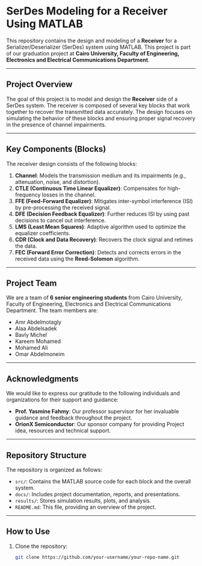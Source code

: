 # SerDes Modeling for a Receiver Using MATLAB

This repository contains the design and modeling of a **Receiver** for a Serializer/Deserializer (SerDes) system using MATLAB. This project is part of our graduation project at **Cairo University, Faculty of Engineering, Electronics and Electrical Communications Department**.

---

## Project Overview
The goal of this project is to model and design the **Receiver** side of a SerDes system. The receiver is composed of several key blocks that work together to recover the transmitted data accurately. The design focuses on simulating the behavior of these blocks and ensuring proper signal recovery in the presence of channel impairments.

---

## Key Components (Blocks)
The receiver design consists of the following blocks:
1. **Channel**: Models the transmission medium and its impairments (e.g., attenuation, noise, and distortion).
2. **CTLE (Continuous Time Linear Equalizer)**: Compensates for high-frequency losses in the channel.
3. **FFE (Feed-Forward Equalizer)**: Mitigates inter-symbol interference (ISI) by pre-processing the received signal.
4. **DFE (Decision Feedback Equalizer)**: Further reduces ISI by using past decisions to cancel out interference.
5. **LMS (Least Mean Squares)**: Adaptive algorithm used to optimize the equalizer coefficients.
6. **CDR (Clock and Data Recovery)**: Recovers the clock signal and retimes the data.
7. **FEC (Forward Error Correction)**: Detects and corrects errors in the received data using the **Reed-Solomon** algorithm.

---

## Project Team
We are a team of **6 senior engineering students** from Cairo University, Faculty of Engineering, Electronics and Electrical Communications Department. The team members are:
- Amr Abdelmotagly
- Alaa Abdelsadek
- Bavly Michel
- Kareem Mohamed
- Mohamed Ali
- Omar Abdelmoneim

---

## Acknowledgments
We would like to express our gratitude to the following individuals and organizations for their support and guidance:
- **Prof. Yasmine Fahmy**: Our professor supervisor for her invaluable guidance and feedback throughout the project.
- **OrionX Semiconductor**: Our sponsor company for providing Project idea, resources and technical support.

---

## Repository Structure
The repository is organized as follows:
- `src/`: Contains the MATLAB source code for each block and the overall system.
- `docs/`: Includes project documentation, reports, and presentations.
- `results/`: Stores simulation results, plots, and analysis.
- `README.md`: This file, providing an overview of the project.

---

## How to Use
1. Clone the repository:
   ```bash
   git clone https://github.com/your-username/your-repo-name.git
